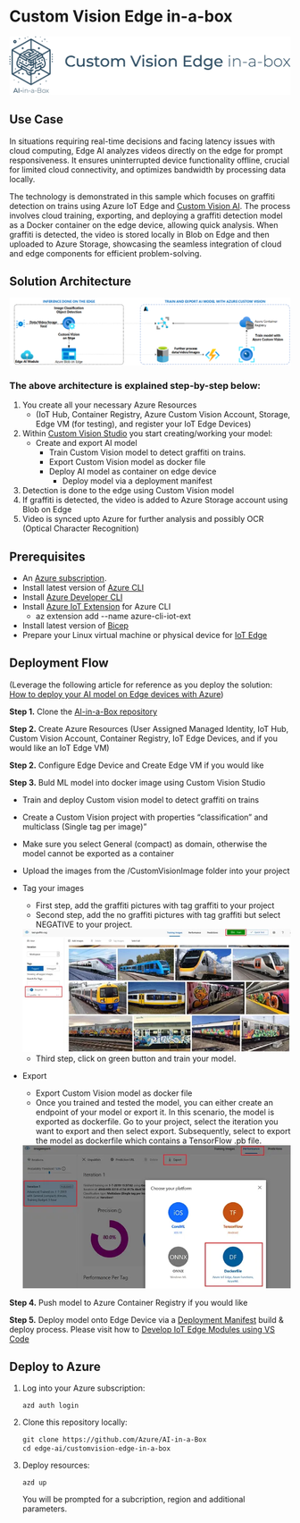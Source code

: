 # Custom Vision Edge in-a-box
![Banner](./readme_assets/banner-customvision-edge-in-a-box.png)

## Use Case
In situations requiring real-time decisions and facing latency issues with cloud computing, Edge AI analyzes videos directly on the edge for prompt responsiveness. It ensures uninterrupted device functionality offline, crucial for limited cloud connectivity, and optimizes bandwidth by processing data locally.

The technology is demonstrated in this sample which focuses on graffiti detection on trains using Azure IoT Edge and [Custom Vision AI](https://learn.microsoft.com/en-us/azure/ai-services/custom-vision-service/overview). The process involves cloud training, exporting, and deploying a graffiti detection model as a Docker container on the edge device, allowing quick analysis. When graffiti is detected, the video is stored locally in Blob on Edge and then uploaded to Azure Storage, showcasing the seamless integration of cloud and edge components for efficient problem-solving.

## Solution Architecture
<img src="./readme_assets/edgeai-customvision-architecture.png" />

### The above architecture is explained step-by-step below:
1. You create all your necessary Azure Resources
    * (IoT Hub, Container Registry, Azure Custom Vision Account, Storage, Edge VM (for testing), and register your IoT Edge Devices)
1. Within [Custom Vision Studio](https://www.customvision.ai/) you start creating/working your model:
    * Create and export AI model
        * Train Custom Vision model to detect graffiti on trains.
        * Export Custom Vision model as docker file
        * Deploy AI model as container on edge device
            * Deploy model via a deployment manifest
2. Detection is done to the edge using Custom Vision model
3. If graffiti is detected, the video is added to Azure Storage account using Blob on Edge
4. Video is synced upto Azure for further analysis and possibly OCR (Optical Character Recognition)


## Prerequisites
* An [Azure subscription](https://azure.microsoft.com/en-us/free/).
* Install latest version of [Azure CLI](https://docs.microsoft.com/en-us/cli/azure/install-azure-cli-windows?view=azure-cli-latest)
* Install [Azure Developer CLI](https://learn.microsoft.com/en-us/azure/developer/azure-developer-cli/install-azd)
* Install [Azure IoT Extension](https://github.com/Azure/azure-iot-cli-extension) for Azure CLI
    * az extension add --name azure-cli-iot-ext
* Install latest version of [Bicep](https://docs.microsoft.com/en-us/azure/azure-resource-manager/bicep/install)
* Prepare your Linux virtual machine or physical device for [IoT Edge](https://learn.microsoft.com/en-us/azure/iot-edge/how-to-provision-single-device-linux-symmetric)

## Deployment Flow 
(Leverage the following article for reference as you deploy the solution: [How to deploy your AI model on Edge devices with Azure](https://towardsdatascience.com/how-to-deploy-your-ai-model-on-edge-devices-8c38a9519c58))

**Step 1.** Clone the [AI-in-a-Box repository](https://github.com/Azure/AI-in-a-Box)

**Step 2.** Create Azure Resources (User Assigned Managed Identity, IoT Hub, Custom Vision Account, Container Registry, IoT Edge Devices, and if you would like an IoT Edge VM)

**Step 2.** Configure Edge Device and Create Edge VM if you would like

**Step 3.** Buld ML model into docker image using Custom Vision Studio
* Train and deploy Custom vision model to detect graffiti on trains
* Create a Custom Vision project with properties “classification” and multiclass (Single tag per image)”
* Make sure you select General (compact) as domain, otherwise the model cannot be exported as a container
* Upload the images from the /CustomVisionImage folder into your project
* Tag your images
    * First step, add the graffiti pictures with tag graffiti to your project
    * Second step, add the no graffiti pictures with tag graffiti but select NEGATIVE to your project.
    <img src="./readme_assets/cvtags.png" />

    * Third step, click on green button and train your model.
* Export 
    * Export Custom Vision model as docker file
    * Once you trained and tested the model, you can either create an endpoint of your model or export it. In this scenario, the model is exported as dockerfile. Go to your project, select the iteration you want to export and then select export. Subsequently, select to export the model as dockerfile which contains a TensorFlow .pb file.
    <img src="./readme_assets/exportmodel.png" />

**Step 4.** Push model to Azure Container Registry if you would like

**Step 5.** Deploy model onto Edge Device via a [Deployment Manifest](https://learn.microsoft.com/en-us/azure/iot-edge/module-composition) build & deploy process. Please visit how to [Develop IoT Edge Modules using VS Code](https://learn.microsoft.com/en-us/azure/iot-edge/tutorial-develop-for-linux?view=iotedge-1.4&tabs=csharp&pivots=iotedge-dev-cli)

## Deploy to Azure

1. Log into your Azure subscription: 
    ```
    azd auth login
    ```

1. Clone this repository locally: 

    ```
    git clone https://github.com/Azure/AI-in-a-Box
    cd edge-ai/customvision-edge-in-a-box
    ```

2. Deploy resources:
    ```
    azd up
    ```

    You will be prompted for a subcription, region and additional parameters.


